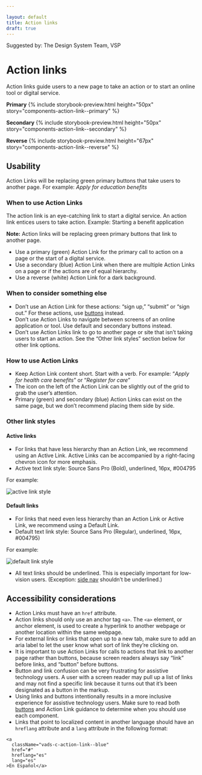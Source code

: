 ```yaml
---

layout: default
title: Action links 
draft: true
---
```


Suggested by: The Design System Team, VSP


# Action links
Action links guide users to a new page to take an action or to start an online tool or digital service. 

**Primary**
{% include storybook-preview.html height="50px" story="components-action-link--primary" %}

**Secondary**
{% include storybook-preview.html height="50px" story="components-action-link--secondary" %}

**Reverse**
{% include storybook-preview.html height="67px" story="components-action-link--reverse" %}

## Usability 
Action Links will be replacing green primary buttons that take users to another page. For example: *Apply for education benefits* 

### When to use Action Links
The action link is an  eye-catching link to start a digital service. An action link entices users to take action. Example: Starting a benefit application 

**Note:** Action links will be replacing green primary buttons that link to another page.

- Use a primary (green) Action Link for the primary call to action on a page or the start of a digital service. 
- Use a secondary (blue) Action Link when there are multiple Action Links on a page or if the actions are of equal hierarchy. 
- Use a reverse (white) Action Link for a dark background.

### When to consider something else
- Don’t use an Action Link for these actions: “sign up,” “submit” or “sign out.” For these actions, use [buttons](https://design.va.gov/components/buttons) instead. 
- Don’t use Action Links to navigate between screens of an online application or tool. Use default and secondary buttons instead.
- Don’t use Action Links link to go to another page or site that isn’t taking users to start an action. See the “Other link styles” section below for other link options. 

### How to use Action Links
- Keep Action Link content short. Start with a verb. For example: “*Apply for health care benefits*” or “*Register for care*”
- The icon on the left of the Action Link can be slightly out of the grid to grab the user’s attention.
- Primary (green) and secondary (blue) Action Links can exist on the same page, but we don’t recommend placing them side by side. 

### Other link styles
#### Active links 
- For links that have less hierarchy than an Action Link, we recommend using an Active Link. Active Links can be accompanied by a right-facing chevron icon for more emphasis. 
- Active text link style: Source Sans Pro (Bold),  underlined, 16px, #004795

For example:

![active link style]({{site.baseurl}}/images/active-link-style-big.png) 

#### Default links 
- For links that need even less hierarchy than an Action Link or Active Link, we recommend using a Default Link.
- Default text link style: Source Sans Pro (Regular),  underlined, 16px, #004795)

For example:

![default link style]({{site.baseurl}}/images/default-link-style-big.png) 
- All text links should be underlined. This is especially important for low-vision users. (Exception: [side nav](https://design.va.gov/components/sidenav) shouldn’t be underlined.)

## Accessibility considerations
- Action Links must have an `href` attribute. 
- Action links should only use an anchor tag `<a>`. The `<a>` element, or anchor element, is used to create a hyperlink to another webpage or another location within the same webpage. 
- For external links or links that open up to a new tab, make sure to add an aria label to let the user know what sort of link they’re clicking on.
- It is important to use Action Links for calls to actions that link to another page rather than buttons, because screen readers always say “link” before links, and “button” before buttons. 
- Button and link confusion can be very frustrating for assistive technology users. A user with a screen reader may pull up a list of links and may not find a specific link because it turns out that it’s been designated as a button in the markup.
- Using links and buttons intentionally results in a more inclusive experience for assistive technology users. Make sure to read both [buttons](https://design.va.gov/components/buttons) and Action Link guidance to determine when you should use each component.
- Links that point to localized content in another language should have an `hreflang` attribute and a `lang` attribute in the following format:

```
<a
  className="vads-c-action-link--blue"  
  href="#"
  hreflang="es"
  lang="es"
>En Español</a>
```
